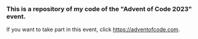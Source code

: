 ### This is a repository of my code of the "Advent of Code 2023" event.

If you want to take part in this event, click https://adventofcode.com.